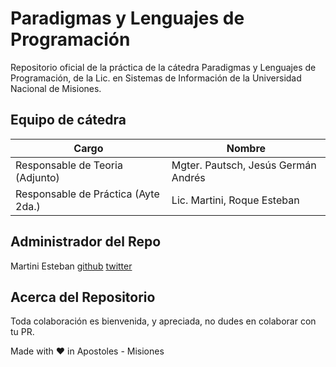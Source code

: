 # Paradigmas y Lenguajes de Programación

Repositorio oficial de la práctica de la cátedra Paradigmas y Lenguajes de Programación, de la Lic. en Sistemas de Información de la Universidad Nacional de Misiones.

## Equipo de cátedra

| Cargo                               |Nombre                               |
| ----------------------------------- | ----------------------------------- |
| Responsable de Teoria (Adjunto)     | Mgter. Pautsch, Jesús Germán Andrés |
| Responsable de Práctica (Ayte 2da.) | Lic. Martini, Roque Esteban         |

## Administrador del Repo

Martini Esteban
[github](https://github.com/SuichiM) [twitter](https://twitter.com/SuichiM)

## Acerca del Repositorio

Toda colaboración es bienvenida, y apreciada, no dudes en colaborar con tu PR.

<footer>
  Made with ❤️ in Apostoles - Misiones 
</footer>
